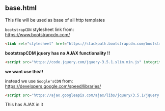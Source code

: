 ## base.html  
This file will be used as base of all http templates

`bootstrapCDN` stylesheet link from:  
https://www.bootstrapcdn.com/  

```html
<link rel="stylesheet" href="https://stackpath.bootstrapcdn.com/bootstrap/4.5.2/css/bootstrap.min.css" integrity="sha384-JcKb8q3iqJ61gNV9KGb8thSsNjpSL0n8PARn9HuZOnIxN0hoP+VmmDGMN5t9UJ0Z" crossorigin="anonymous">
```

**bootstrapCDM jquery has no AJAX functionality !!**
```html
<script src="https://code.jquery.com/jquery-3.5.1.slim.min.js" integrity="sha384-DfXdz2htPH0lsSSs5nCTpuj/zy4C+OGpamoFVy38MVBnE+IbbVYUew+OrCXaRkfj" crossorigin="anonymous"></script>
```
**we want use this!!**

instead we use `Google'sCDN` from:  
https://developers.google.com/speed/libraries/  
```html
<script src="https://ajax.googleapis.com/ajax/libs/jquery/3.5.1/jquery.min.js"></script>
```
This has AJAX in it